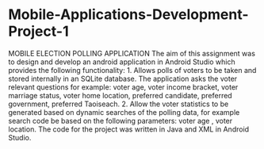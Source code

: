 # Mobile-Applications-Development-Project-1
MOBILE ELECTION POLLING APPLICATION The aim of this assignment was to design and develop an android application in Android Studio which provides the following functionality: 1. Allows polls of voters to be taken and stored internally in an SQLite database. The application asks the voter relevant questions for example:  voter age, voter income bracket, voter marriage status, voter home location, preferred candidate, preferred government, preferred Taoiseach. 2. Allow the voter statistics to be generated based on dynamic searches of the polling data, for example search code be based on the following parameters:  voter age , voter location. The code for the project was written in Java and XML in Android Studio.
